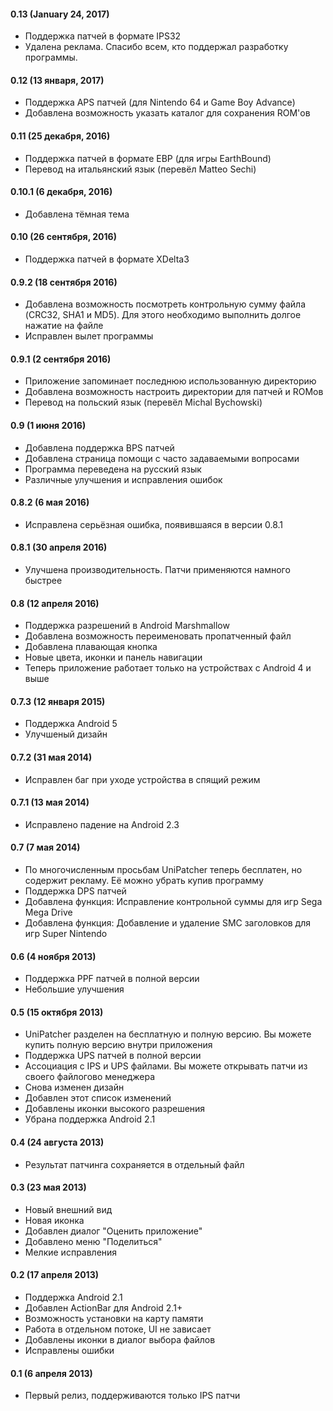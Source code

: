 #### 0.13 (January 24, 2017)

- Поддержка патчей в формате IPS32
- Удалена реклама. Спасибо всем, кто поддержал разработку программы.

#### 0.12 (13 января, 2017)

- Поддержка APS патчей (для Nintendo 64 и Game Boy Advance)
- Добавлена возможность указать каталог для сохранения ROM'ов

#### 0.11 (25 декабря, 2016)

- Поддержка патчей в формате EBP (для игры EarthBound)
- Перевод на итальянский язык (перевёл Matteo Sechi)

#### 0.10.1 (6 декабря, 2016)

- Добавлена тёмная тема

#### 0.10 (26 сентября, 2016)

- Поддержка патчей в формате XDelta3

#### 0.9.2 (18 сентября 2016)

- Добавлена возможность посмотреть контрольную сумму файла (CRC32, SHA1 и MD5). Для этого необходимо выполнить долгое нажатие на файле
- Исправлен вылет программы

#### 0.9.1 (2 сентября 2016)

- Приложение запоминает последнюю использованную директорию
- Добавлена возможность настроить директории для патчей и ROMов
- Перевод на польский язык (перевёл Michal Bychowski)

#### 0.9 (1 июня 2016)

- Добавлена поддержка BPS патчей
- Добавлена страница помощи с часто задаваемыми вопросами
- Программа переведена на русский язык
- Различные улучшения и исправления ошибок

#### 0.8.2 (6 мая 2016)

- Исправлена серьёзная ошибка, появившаяся в версии 0.8.1

#### 0.8.1 (30 апреля 2016)

- Улучшена производительность. Патчи применяются намного быстрее

#### 0.8 (12 апреля 2016)

- Поддержка разрешений в Android Marshmallow
- Добавлена возможность переименовать пропатченный файл
- Добавлена плавающая кнопка
- Новые цвета, иконки и панель навигации
- Теперь приложение работает только на устройствах с Android 4 и выше

#### 0.7.3 (12 января 2015)

- Поддержка Android 5
- Улучшеный дизайн

#### 0.7.2 (31 мая 2014)

- Исправлен баг при уходе устройства в спящий режим

#### 0.7.1 (13 мая 2014)

- Исправлено падение на Android 2.3

#### 0.7 (7 мая 2014)

- По многочисленным просьбам UniPatcher теперь бесплатен, но содержит рекламу. Её можно убрать купив программу
- Поддержка DPS патчей
- Добавлена функция: Исправление контрольной суммы для игр Sega Mega Drive
- Добавлена функция: Добавление и удаление SMC заголовков для игр Super Nintendo

#### 0.6 (4 ноября 2013)

- Поддержка PPF патчей в полной версии
- Небольшие улучшения

#### 0.5 (15 октября 2013)

- UniPatcher разделен на бесплатную и полную версию. Вы можете купить полную версию внутри приложения
- Поддержка UPS патчей в полной версии
- Ассоциация с IPS и UPS файлами. Вы можете открывать патчи из своего файлогово менеджера
- Снова изменен дизайн
- Добавлен этот список изменений
- Добавлены иконки высокого разрешения
- Убрана поддержка Android 2.1

#### 0.4 (24 августа 2013)

- Результат патчинга сохраняется в отдельный файл

#### 0.3 (23 мая 2013)

- Новый внешний вид
- Новая иконка
- Добавлен диалог "Оценить приложение"
- Добавлено меню "Поделиться"
- Мелкие исправления

#### 0.2 (17 апреля 2013)

- Поддержка Android 2.1
- Добавлен ActionBar для Android 2.1+
- Возможность установки на карту памяти
- Работа в отдельном потоке, UI не зависает
- Добавлены иконки в диалог выбора файлов
- Исправлены ошибки

#### 0.1 (6 апреля 2013)

- Первый релиз, поддерживаются только IPS патчи
